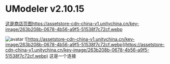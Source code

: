 # UModeler v2.10.15
[这是商店页图](https://assetstore-cdn-china-v1.unitychina.cn/key-image/263b208b-0678-4b56-a9f5-51538f7c72cf.webp)https://assetstore-cdn-china-v1.unitychina.cn/key-image/263b208b-0678-4b56-a9f5-51538f7c72cf.webp

![avatar]([http://baidu.com/pic/doge.png](https://assetstore-cdn-china-v1.unitychina.cn/key-image/263b208b-0678-4b56-a9f5-51538f7c72cf.webp)https://assetstore-cdn-china-v1.unitychina.cn/key-image/263b208b-0678-4b56-a9f5-51538f7c72cf.webp)
![https://assetstore-cdn-china-v1.unitychina.cn/key-image/263b208b-0678-4b56-a9f5-51538f7c72cf.webp](https://assetstore-cdn-china-v1.unitychina.cn/key-image/263b208b-0678-4b56-a9f5-51538f7c72cf.webp)
这是一个连接
